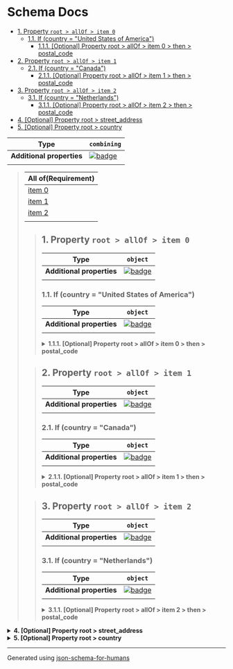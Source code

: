 # Schema Docs

- [1. Property `root > allOf > item 0`](#allOf_i0)
  - [1.1. If (country = "United States of America")](#autogenerated_heading_2)
    - [1.1.1. [Optional] Property root > allOf > item 0 > then > postal_code](#allOf_i0_then_postal_code)
- [2. Property `root > allOf > item 1`](#allOf_i1)
  - [2.1. If (country = "Canada")](#autogenerated_heading_3)
    - [2.1.1. [Optional] Property root > allOf > item 1 > then > postal_code](#allOf_i1_then_postal_code)
- [3. Property `root > allOf > item 2`](#allOf_i2)
  - [3.1. If (country = "Netherlands")](#autogenerated_heading_4)
    - [3.1.1. [Optional] Property root > allOf > item 2 > then > postal_code](#allOf_i2_then_postal_code)
- [4. [Optional] Property root > street_address](#street_address)
- [5. [Optional] Property root > country](#country)

| Type                      | `combining`                                                                                                         |
| ------------------------- | ------------------------------------------------------------------------------------------------------------------- |
| **Additional properties** | [![badge](https://img.shields.io/badge/Any+type-allowed-green)](# "Additional Properties of any type are allowed.") |
|                           |                                                                                                                     |

<blockquote>

| All of(Requirement) |
| ------------------- |
| [item 0](#allOf_i0) |
| [item 1](#allOf_i1) |
| [item 2](#allOf_i2) |
|                     |

<blockquote>

## <a name="allOf_i0"></a>1. Property `root > allOf > item 0`

| Type                      | `object`                                                                                                            |
| ------------------------- | ------------------------------------------------------------------------------------------------------------------- |
| **Additional properties** | [![badge](https://img.shields.io/badge/Any+type-allowed-green)](# "Additional Properties of any type are allowed.") |
|                           |                                                                                                                     |

### <a name="autogenerated_heading_2"></a>1.1. If (country = "United States of America")

| Type                      | `object`                                                                                                            |
| ------------------------- | ------------------------------------------------------------------------------------------------------------------- |
| **Additional properties** | [![badge](https://img.shields.io/badge/Any+type-allowed-green)](# "Additional Properties of any type are allowed.") |
|                           |                                                                                                                     |

<details>
<summary><strong> <a name="allOf_i0_then_postal_code"></a>1.1.1. [Optional] Property root > allOf > item 0 > then > postal_code</strong>  

</summary>
<blockquote>

| Type                      | `object`                                                                                                            |
| ------------------------- | ------------------------------------------------------------------------------------------------------------------- |
| **Additional properties** | [![badge](https://img.shields.io/badge/Any+type-allowed-green)](# "Additional Properties of any type are allowed.") |
|                           |                                                                                                                     |

| Restrictions                      |                                                                                                           |
| --------------------------------- | --------------------------------------------------------------------------------------------------------- |
| **Must match regular expression** | ```[0-9]{5}(-[0-9]{4})?``` [Test](https://regex101.com/?regex=%5B0-9%5D%7B5%7D%28-%5B0-9%5D%7B4%7D%29%3F) |
|                                   |                                                                                                           |

</blockquote>
</details>

</blockquote>
<blockquote>

## <a name="allOf_i1"></a>2. Property `root > allOf > item 1`

| Type                      | `object`                                                                                                            |
| ------------------------- | ------------------------------------------------------------------------------------------------------------------- |
| **Additional properties** | [![badge](https://img.shields.io/badge/Any+type-allowed-green)](# "Additional Properties of any type are allowed.") |
|                           |                                                                                                                     |

### <a name="autogenerated_heading_3"></a>2.1. If (country = "Canada")

| Type                      | `object`                                                                                                            |
| ------------------------- | ------------------------------------------------------------------------------------------------------------------- |
| **Additional properties** | [![badge](https://img.shields.io/badge/Any+type-allowed-green)](# "Additional Properties of any type are allowed.") |
|                           |                                                                                                                     |

<details>
<summary><strong> <a name="allOf_i1_then_postal_code"></a>2.1.1. [Optional] Property root > allOf > item 1 > then > postal_code</strong>  

</summary>
<blockquote>

| Type                      | `object`                                                                                                            |
| ------------------------- | ------------------------------------------------------------------------------------------------------------------- |
| **Additional properties** | [![badge](https://img.shields.io/badge/Any+type-allowed-green)](# "Additional Properties of any type are allowed.") |
|                           |                                                                                                                     |

| Restrictions                      |                                                                                                                                   |
| --------------------------------- | --------------------------------------------------------------------------------------------------------------------------------- |
| **Must match regular expression** | ```[A-Z][0-9][A-Z] [0-9][A-Z][0-9]``` [Test](https://regex101.com/?regex=%5BA-Z%5D%5B0-9%5D%5BA-Z%5D+%5B0-9%5D%5BA-Z%5D%5B0-9%5D) |
|                                   |                                                                                                                                   |

</blockquote>
</details>

</blockquote>
<blockquote>

## <a name="allOf_i2"></a>3. Property `root > allOf > item 2`

| Type                      | `object`                                                                                                            |
| ------------------------- | ------------------------------------------------------------------------------------------------------------------- |
| **Additional properties** | [![badge](https://img.shields.io/badge/Any+type-allowed-green)](# "Additional Properties of any type are allowed.") |
|                           |                                                                                                                     |

### <a name="autogenerated_heading_4"></a>3.1. If (country = "Netherlands")

| Type                      | `object`                                                                                                            |
| ------------------------- | ------------------------------------------------------------------------------------------------------------------- |
| **Additional properties** | [![badge](https://img.shields.io/badge/Any+type-allowed-green)](# "Additional Properties of any type are allowed.") |
|                           |                                                                                                                     |

<details>
<summary><strong> <a name="allOf_i2_then_postal_code"></a>3.1.1. [Optional] Property root > allOf > item 2 > then > postal_code</strong>  

</summary>
<blockquote>

| Type                      | `object`                                                                                                            |
| ------------------------- | ------------------------------------------------------------------------------------------------------------------- |
| **Additional properties** | [![badge](https://img.shields.io/badge/Any+type-allowed-green)](# "Additional Properties of any type are allowed.") |
|                           |                                                                                                                     |

| Restrictions                      |                                                                                               |
| --------------------------------- | --------------------------------------------------------------------------------------------- |
| **Must match regular expression** | ```[0-9]{4} [A-Z]{2}``` [Test](https://regex101.com/?regex=%5B0-9%5D%7B4%7D+%5BA-Z%5D%7B2%7D) |
|                                   |                                                                                               |

</blockquote>
</details>

</blockquote>

</blockquote>

<details>
<summary><strong> <a name="street_address"></a>4. [Optional] Property root > street_address</strong>  

</summary>
<blockquote>

| Type | `string` |
| ---- | -------- |
|      |          |

</blockquote>
</details>

<details>
<summary><strong> <a name="country"></a>5. [Optional] Property root > country</strong>  

</summary>
<blockquote>

| Type | `enum (of string)` |
| ---- | ------------------ |
|      |                    |

Must be one of:
* "United States of America"
* "Canada"
* "Netherlands"

</blockquote>
</details>

----------------------------------------------------------------------------------------------------------------------------
Generated using [json-schema-for-humans](https://github.com/coveooss/json-schema-for-humans)